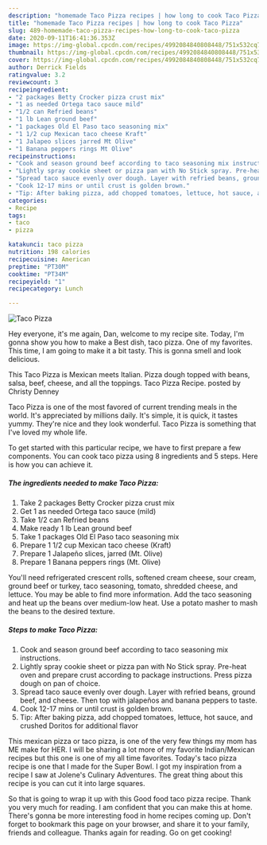 ```yaml
---
description: "homemade Taco Pizza recipes | how long to cook Taco Pizza"
title: "homemade Taco Pizza recipes | how long to cook Taco Pizza"
slug: 489-homemade-taco-pizza-recipes-how-long-to-cook-taco-pizza
date: 2020-09-11T16:41:36.353Z
image: https://img-global.cpcdn.com/recipes/4992084840808448/751x532cq70/taco-pizza-recipe-main-photo.jpg
thumbnail: https://img-global.cpcdn.com/recipes/4992084840808448/751x532cq70/taco-pizza-recipe-main-photo.jpg
cover: https://img-global.cpcdn.com/recipes/4992084840808448/751x532cq70/taco-pizza-recipe-main-photo.jpg
author: Derrick Fields
ratingvalue: 3.2
reviewcount: 3
recipeingredient:
- "2 packages Betty Crocker pizza crust mix"
- "1 as needed Ortega taco sauce mild"
- "1/2 can Refried beans"
- "1 lb Lean ground beef"
- "1 packages Old El Paso taco seasoning mix"
- "1 1/2 cup Mexican taco cheese Kraft"
- "1 Jalapeo slices jarred Mt Olive"
- "1 Banana peppers rings Mt Olive"
recipeinstructions:
- "Cook and season ground beef according to taco seasoning mix instructions."
- "Lightly spray cookie sheet or pizza pan with No Stick spray. Pre-heat oven and prepare crust according to package instructions. Press pizza dough on pan of choice."
- "Spread taco sauce evenly over dough. Layer with refried beans, ground beef, and cheese. Then top with jalapeños and banana peppers to taste."
- "Cook 12-17 mins or until crust is golden brown."
- "Tip: After baking pizza, add chopped tomatoes, lettuce, hot sauce, and crushed Doritos for additional flavor"
categories:
- Recipe
tags:
- taco
- pizza

katakunci: taco pizza 
nutrition: 198 calories
recipecuisine: American
preptime: "PT30M"
cooktime: "PT34M"
recipeyield: "1"
recipecategory: Lunch

---
```



![Taco Pizza](https://img-global.cpcdn.com/recipes/4992084840808448/751x532cq70/taco-pizza-recipe-main-photo.jpg)

Hey everyone, it's me again, Dan, welcome to my recipe site. Today, I'm gonna show you how to make a Best dish, taco pizza. One of my favorites. This time, I am going to make it a bit tasty. This is gonna smell and look delicious.

This Taco Pizza is Mexican meets Italian. Pizza dough topped with beans, salsa, beef, cheese, and all the toppings. Taco Pizza Recipe. posted by Christy Denney

Taco Pizza is one of the most favored of current trending meals in the world. It's appreciated by millions daily. It's simple, it is quick, it tastes yummy. They're nice and they look wonderful. Taco Pizza is something that I've loved my whole life.


To get started with this particular recipe, we have to first prepare a few components. You can cook taco pizza using 8 ingredients and 5 steps. Here is how you can achieve it.

<!--inarticleads1-->

##### The ingredients needed to make Taco Pizza:

1. Take 2 packages Betty Crocker pizza crust mix
1. Get 1 as needed Ortega taco sauce (mild)
1. Take 1/2 can Refried beans
1. Make ready 1 lb Lean ground beef
1. Take 1 packages Old El Paso taco seasoning mix
1. Prepare 1 1/2 cup Mexican taco cheese (Kraft)
1. Prepare 1 Jalapeño slices, jarred (Mt. Olive)
1. Prepare 1 Banana peppers rings (Mt. Olive)


You&#39;ll need refrigerated crescent rolls, softened cream cheese, sour cream, ground beef or turkey, taco seasoning, tomato, shredded cheese, and lettuce. You may be able to find more information. Add the taco seasoning and heat up the beans over medium-low heat. Use a potato masher to mash the beans to the desired texture. 

<!--inarticleads2-->

##### Steps to make Taco Pizza:

1. Cook and season ground beef according to taco seasoning mix instructions.
1. Lightly spray cookie sheet or pizza pan with No Stick spray. Pre-heat oven and prepare crust according to package instructions. Press pizza dough on pan of choice.
1. Spread taco sauce evenly over dough. Layer with refried beans, ground beef, and cheese. Then top with jalapeños and banana peppers to taste.
1. Cook 12-17 mins or until crust is golden brown.
1. Tip: After baking pizza, add chopped tomatoes, lettuce, hot sauce, and crushed Doritos for additional flavor


This mexican pizza or taco pizza, is one of the very few things my mom has ME make for HER. I will be sharing a lot more of my favorite Indian/Mexican recipes but this one is one of my all time favorites. Today&#39;s taco pizza recipe is one that I made for the Super Bowl. I got my inspiration from a recipe I saw at Jolene&#39;s Culinary Adventures. The great thing about this recipe is you can cut it into large squares. 

So that is going to wrap it up with this Good food taco pizza recipe. Thank you very much for reading. I am confident that you can make this at home. There's gonna be more interesting food in home recipes coming up. Don't forget to bookmark this page on your browser, and share it to your family, friends and colleague. Thanks again for reading. Go on get cooking!
